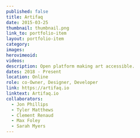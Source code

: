 ```yaml
---
published: false
title: Artifaq
date: 2015-03-25
thumbnail: thumbnail.png
link_to: portfolio-item
layout: portfolio-item
category:  
images:
herovimeoid:
videos:
description: Open platform making art accessible.
dates: 2018 - Present
location: Online
role: co-Owner, Designer, Developer
link: https://artifaq.io
linktext: Artifaq.io
collaborators:
  - Jon Phillips
  - Tyler Matthews
  - Clement Renaud
  - Max Foley
  - Sarah Myers
---
```

